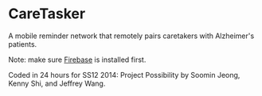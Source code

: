 CareTasker
==========
A mobile reminder network that remotely pairs caretakers with Alzheimer's patients.

Note: make sure [Firebase](href"https://www.firebase.com/docs/ios-quickstart.html) is installed first.

Coded in 24 hours for SS12 2014: Project Possibility by Soomin Jeong, Kenny Shi, and Jeffrey Wang.
